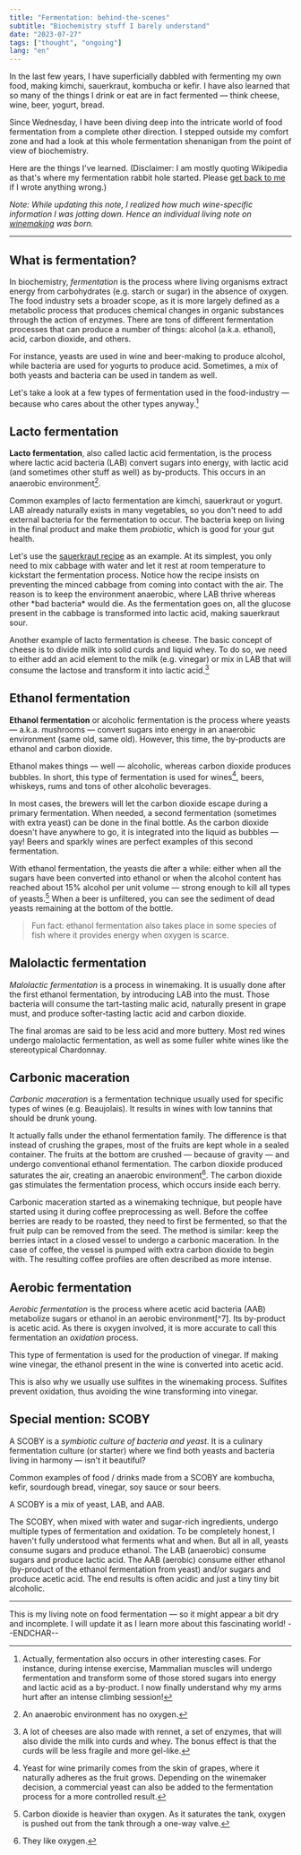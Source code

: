 ```yaml
---
title: "Fermentation: behind-the-scenes"
subtitle: "Biochemistry stuff I barely understand"
date: "2023-07-27"
tags: ["thought", "ongoing"]
lang: "en"
---
```


In the last few years, I have superficially dabbled with fermenting my own food, making kimchi, sauerkraut, kombucha or kefir. I have also learned that so many of the things I drink or eat are in fact fermented — think cheese, wine, beer, yogurt, bread.

Since Wednesday, I have been diving deep into the intricate world of food fermentation from a complete other direction. I stepped outside my comfort zone and had a look at this whole fermentation shenanigan from the point of view of biochemistry.

Here are the things I've learned. <span class="subtle">(Disclaimer: I am mostly quoting Wikipedia as that's where my fermentation rabbit hole started. Please <a href="/about#contact">get back to me</a> if I wrote anything wrong.)</span>

_Note: While updating this note, I realized how much wine-specific information I was jotting down. Hence an individual living note on [winemaking](/posts/notes-on-winemaking/) was born._

---

## What is fermentation?

In biochemistry, _fermentation_ is the process where living organisms extract energy from carbohydrates (e.g. starch or sugar) in the absence of oxygen. The food industry sets a broader scope, as it is more largely defined as a metabolic process that produces chemical changes in organic substances through the action of enzymes. There are tons of different fermentation processes that can produce a number of things: alcohol (a.k.a. ethanol), acid, carbon dioxide, and others.

For instance, yeasts are used in wine and beer-making to produce alcohol, while bacteria are used for yogurts to produce acid. Sometimes, a mix of both yeasts and bacteria can be used in tandem as well.

Let's take a look at a few types of fermentation used in the food-industry — because who cares about the other types anyway.[^1]

## Lacto fermentation

**Lacto fermentation**, also called lactic acid fermentation, is the process where lactic acid bacteria (LAB) convert sugars into energy, with lactic acid (and sometimes other stuff as well) as by-products. This occurs in an anaerobic environment[^2].

Common examples of lacto fermentation are kimchi, sauerkraut or yogurt. LAB already naturally exists in many vegetables, so you don't need to add external bacteria for the fermentation to occur. The bacteria keep on living in the final product and make them _probiotic_, which is good for your gut health.

Let's use the [sauerkraut recipe](/recipes/german-sauerkraut/) as an example. At its simplest, you only need to mix cabbage with water and let it rest at room temperature to kickstart the fermentation process. Notice how the recipe insists on preventing the minced cabbage from coming into contact with the air. The reason is to keep the environment anaerobic, where LAB thrive whereas other \*bad bacteria\* would die. As the fermentation goes on, all the glucose present in the cabbage is transformed into lactic acid, making sauerkraut sour.

Another example of lacto fermentation is cheese. The basic concept of cheese is to divide milk into solid curds and liquid whey. To do so, we need to either add an acid element to the milk (e.g. vinegar) or mix in LAB that will consume the lactose and transform it into lactic acid.[^3]

## Ethanol fermentation

**Ethanol fermentation** or alcoholic fermentation is the process where yeasts — a.k.a. mushrooms — convert sugars into energy in an anaerobic environment (same old, same old). However, this time, the by-products are ethanol and carbon dioxide.

Ethanol makes things — well — alcoholic, whereas carbon dioxide produces bubbles. In short, this type of fermentation is used for wines[^4], beers, whiskeys, rums and tons of other alcoholic beverages.

In most cases, the brewers will let the carbon dioxide escape during a primary fermentation. When needed, a second fermentation (sometimes with extra yeast) can be done in the final bottle. As the carbon dioxide doesn't have anywhere to go, it is integrated into the liquid as bubbles — yay! Beers and sparkly wines are perfect examples of this second fermentation.

With ethanol fermentation, the yeasts die after a while: either when all the sugars have been converted into ethanol or when the alcohol content has reached about 15% alcohol per unit volume — strong enough to kill all types of yeasts.[^5] When a beer is unfiltered, you can see the sediment of dead yeasts remaining at the bottom of the bottle.

> Fun fact: ethanol fermentation also takes place in some species of fish where it provides energy when oxygen is scarce.

## Malolactic fermentation

_Malolactic fermentation_ is a process in winemaking. It is usually done after the first ethanol fermentation, by introducing LAB into the must. Those bacteria will consume the tart-tasting malic acid, naturally present in grape must, and produce softer-tasting lactic acid and carbon dioxide.

The final aromas are said to be less acid and more buttery. Most red wines undergo malolactic fermentation, as well as some fuller white wines like the stereotypical Chardonnay.

## Carbonic maceration

_Carbonic maceration_ is a fermentation technique usually used for specific types of wines (e.g. Beaujolais). It results in wines with low tannins that should be drunk young.

It actually falls under the ethanol fermentation family. The difference is that instead of crushing the grapes, most of the fruits are kept whole in a sealed container. The fruits at the bottom are crushed­ — because of gravity — and undergo conventional ethanol fermentation. The carbon dioxide produced saturates the air, creating an anaerobic environment[^6]. The carbon dioxide gas stimulates the fermentation process, which occurs inside each berry.

Carbonic maceration started as a winemaking technique, but people have started using it during coffee preprocessing as well. Before the coffee berries are ready to be roasted, they need to first be fermented, so that the fruit pulp can be removed from the seed. The method is similar: keep the berries intact in a closed vessel to undergo a carbonic maceration. In the case of coffee, the vessel is pumped with extra carbon dioxide to begin with. The resulting coffee profiles are often described as more intense.

## Aerobic fermentation

_Aerobic fermentation_ is the process where acetic acid bacteria (AAB) metabolize sugars or ethanol in an aerobic environment[^7]. Its by-product is acetic acid. As there is oxygen involved, it is more accurate to call this fermentation an _oxidation_ process.

This type of fermentation is used for the production of vinegar. If making wine vinegar, the ethanol present in the wine is converted into acetic acid.

This is also why we usually use sulfites in the winemaking process. Sulfites prevent oxidation, thus avoiding the wine transforming into vinegar.

## Special mention: SCOBY

A SCOBY is a _symbiotic culture of bacteria and yeast_. It is a culinary fermentation culture (or starter) where we find both yeasts and bacteria living in harmony — isn't it beautiful?

Common examples of food / drinks made from a SCOBY are kombucha, kefir, sourdough bread, vinegar, soy sauce or sour beers.

A SCOBY is a mix of yeast, LAB, and AAB.

The SCOBY, when mixed with water and sugar-rich ingredients, undergo multiple types of fermentation and oxidation. To be completely honest, I haven't fully understood what ferments what and when. But all in all, yeasts consume sugars and produce ethanol. The LAB (anaerobic) consume sugars and produce lactic acid. The AAB (aerobic) consume either ethanol (by-product of the ethanol fermentation from yeast) and/or sugars and produce acetic acid. The end results is often acidic and just a tiny tiny bit alcoholic.

---

This is my living note on food fermentation — so it might appear a bit dry and incomplete. I will update it as I learn more about this fascinating world! --ENDCHAR--

[^1]: Actually, fermentation also occurs in other interesting cases. For instance, during intense exercise, Mammalian muscles will undergo fermentation and transform some of those stored sugars into energy and lactic acid as a by-product. I now finally understand why my arms hurt after an intense climbing session!
[^2]: An anaerobic environment has no oxygen.
[^3]: A lot of cheeses are also made with rennet, a set of enzymes, that will also divide the milk into curds and whey. The bonus effect is that the curds will be less fragile and more gel-like.
[^4]: Yeast for wine primarily comes from the skin of grapes, where it naturally adheres as the fruit grows. Depending on the winemaker decision, a commercial yeast can also be added to the fermentation process for a more controlled result.
[^5]: Carbon dioxide is heavier than oxygen. As it saturates the tank, oxygen is pushed out from the tank through a one-way valve.
[^6]: They like oxygen.
